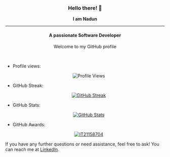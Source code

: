 <div align= "center">
  <h3>Hello there! 👋</h3>
  <strong>I am Nadun</strong>
</div>

<hr/>

<div align= "center">
  <h4>A passionate Software Developer</h4>
  <p>Welcome to my GitHub profile</p>
</div>

<br>

- Profile views:
  <p align="center">
    <img src="https://komarev.com/ghpvc/?username=your-github-IT21158704" alt="Profile Views">
  </p>
- GitHub Streak:
  <p align="center">
    <a href="https://git.io/streak-stats">
      <img src="https://github-readme-streak-stats.herokuapp.com?user=IT21158704&theme=radical" alt="GitHub Streak">
    </a>
  </p>
- GitHub Stats:
  <p align="center">
    <a href="https://github.com/IT21158704/github-readme-stats">
      <img src="https://github-readme-stats.vercel.app/api?username=IT21158704&theme=radical" alt="GitHub Stats">
    </a>
    </a>
  </p>

- GitHub Awards:
  <p align="center">
    <a href="https://github.com/ryo-ma/github-profile-trophy"><img src="https://github-profile-trophy.vercel.app/?username=IT21158704&theme=onedark" alt="IT21158704" /></a>
  
  </p>


  
If you have any further questions or need assistance, feel free to ask! You can reach me at <a href="https://www.linkedin.com/in/nadun-dilshan">LinkedIn</a>.

